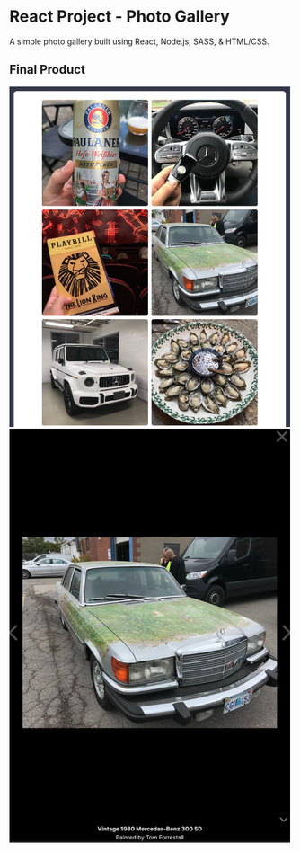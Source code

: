 # React Project - Photo Gallery

A simple photo gallery built using React, Node.js, SASS, & HTML/CSS.

## Final Product

<img src="https://github.com/john-ngai/react-gallery/blob/main/docs/01_Gallery.png" alt="Gallery" width="500px" />
<img src="https://github.com/john-ngai/react-gallery/blob/main/docs/02_Image-Modal.png" alt="Image Modal" width="500px" />